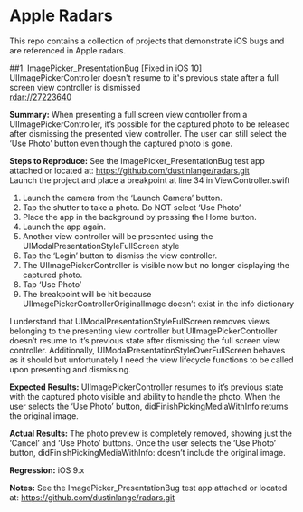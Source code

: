 # Apple Radars
This repo contains a collection of projects that demonstrate iOS bugs and are referenced in Apple radars.

##1. ImagePicker_PresentationBug [Fixed in iOS 10]
UIImagePickerController doesn't resume to it's previous state after a full screen view controller is dismissed  
[rdar://27223640](http://openradar.appspot.com/27223640)

**Summary:**
When presenting a full screen view controller from a UIImagePickerController, it’s possible for the captured photo to be released after dismissing the presented view controller. The user can still select the ‘Use Photo’ button even though the captured photo is gone.

**Steps to Reproduce:**
See the ImagePicker_PresentationBug test app attached or located at: https://github.com/dustinlange/radars.git  
Launch the project and place a breakpoint at line 34 in ViewController.swift

1. Launch the camera from the ‘Launch Camera’ button.
2. Tap the shutter to take a photo.  Do NOT select ‘Use Photo’
3. Place the app in the background by pressing the Home button.
4. Launch the app again.
5. Another view controller will be presented using the UIModalPresentationStyleFullScreen style
6. Tap the ‘Login’ button to dismiss the view controller.
7. The UIImagePickerController is visible now but no longer displaying the captured photo.
8. Tap ‘Use Photo’
9. The breakpoint will be hit because UIImagePickerControllerOriginalImage doesn’t exist in the info dictionary

I understand that UIModalPresentationStyleFullScreen removes views belonging to the presenting view controller but UIImagePickerController doesn’t resume to it’s previous state after dismissing the full screen view controller.  Additionally, UIModalPresentationStyleOverFullScreen behaves as it should but unfortunately I need the view lifecycle functions to be called upon presenting and dismissing.

**Expected Results:**
UIImagePickerController resumes to it’s previous state with the captured photo visible and ability to handle the photo.  When the user selects the ‘Use Photo’ button, didFinishPickingMediaWithInfo returns the original image.

**Actual Results:**
The photo preview is completely removed, showing just the ‘Cancel’ and ‘Use Photo’ buttons.  Once the user selects the ‘Use Photo’ button, didFinishPickingMediaWithInfo: doesn’t include the original image.

**Regression:**
iOS 9.x

**Notes:**
See the ImagePicker_PresentationBug test app attached or located at: https://github.com/dustinlange/radars.git
